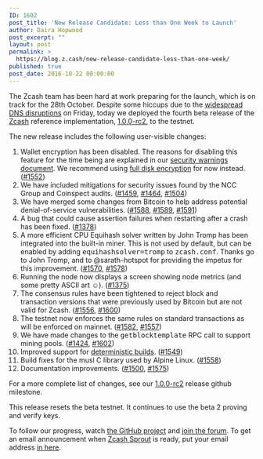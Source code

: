 ```yaml
---
ID: 1602
post_title: 'New Release Candidate: Less than One Week to Launch'
author: Daira Hopwood
post_excerpt: ""
layout: post
permalink: >
  https://blog.z.cash/new-release-candidate-less-than-one-week/
published: true
post_date: 2016-10-22 00:00:00
---
```

The Zcash team has been hard at work preparing for the launch, which is on track for the 28th October. Despite some hiccups due to the <a class="reference external" href="https://www.wired.com/2016/10/internet-outage-ddos-dns-dyn/">widespread DNS disruptions</a> on Friday, today we deployed the fourth beta release of the <a class="reference external" href="https://github.com/zcash">Zcash</a> reference implementation, <a class="reference external" href="https://github.com/zcash/zcash/milestone/42?closed=1">1.0.0-rc2</a>, to the testnet.

The new release includes the following user-visible changes:
<ol class="arabic simple">
 	<li>Wallet encryption has been disabled. The reasons for disabling this feature for the time being are explained in our <a class="reference external" href="https://github.com/zcash/zcash/blob/v1.0.0-rc2/doc/security-warnings.md#wallet-encryption">security warnings document</a>. We recommend using <a class="reference external" href="https://theintercept.com/2015/04/27/encrypting-laptop-like-mean/">full disk encryption</a> for now instead. (<a class="reference external" href="https://github.com/zcash/zcash/pull/1552">#1552</a>)</li>
 	<li>We have included mitigations for security issues found by the NCC Group and Coinspect audits. (<a class="reference external" href="https://github.com/zcash/zcash/pull/1459">#1459</a>, <a class="reference external" href="https://github.com/zcash/zcash/pull/1464">#1464</a>, <a class="reference external" href="https://github.com/zcash/zcash/pull/1504">#1504</a>)</li>
 	<li>We have merged some changes from Bitcoin to help address potential denial-of-service vulnerabilities. (<a class="reference external" href="https://github.com/zcash/zcash/pull/1588">#1588</a>, <a class="reference external" href="https://github.com/zcash/zcash/pull/1589">#1589</a>, <a class="reference external" href="https://github.com/zcash/zcash/pull/1591">#1591</a>)</li>
 	<li>A bug that could cause assertion failures when restarting after a crash has been fixed. (<a class="reference external" href="https://github.com/zcash/zcash/pull/1378">#1378</a>)</li>
 	<li>A more efficient CPU Equihash solver written by John Tromp has been integrated into the built-in miner. This is not used by default, but can be enabled by adding <tt class="docutils literal">equihashsolver=tromp</tt> to <tt class="docutils literal">zcash.conf</tt>. Thanks go to John Tromp, and to @sarath-hotspot for providing the impetus for this improvement. (<a class="reference external" href="https://github.com/zcash/zcash/pull/1570">#1570</a>, <a class="reference external" href="https://github.com/zcash/zcash/pull/1578">#1578</a>)</li>
 	<li>Running the node now displays a screen showing node metrics (and some pretty ASCII art ☺). (<a class="reference external" href="https://github.com/zcash/zcash/pull/1375">#1375</a>)</li>
 	<li>The consensus rules have been tightened to reject block and transaction versions that were previously used by Bitcoin but are not valid for Zcash. (<a class="reference external" href="https://github.com/zcash/zcash/pull/1556">#1556</a>, <a class="reference external" href="https://github.com/zcash/zcash/pull/1600">#1600</a>)</li>
 	<li>The testnet now enforces the same rules on standard transactions as will be enforced on mainnet. (<a class="reference external" href="https://github.com/zcash/zcash/pull/1582">#1582</a>, <a class="reference external" href="https://github.com/zcash/zcash/pull/1557">#1557</a>)</li>
 	<li>We have made changes to the <tt class="docutils literal">getblocktemplate</tt> RPC call to support mining pools. (<a class="reference external" href="https://github.com/zcash/zcash/pull/1424">#1424</a>, <a class="reference external" href="https://github.com/zcash/zcash/pull/1602">#1602</a>)</li>
 	<li>Improved support for <a class="reference external" href="/deterministic-builds/">deterministic builds</a>. (<a class="reference external" href="https://github.com/zcash/zcash/pull/1549">#1549</a>)</li>
 	<li>Build fixes for the musl C library used by Alpine Linux. (<a class="reference external" href="https://github.com/zcash/zcash/pull/1558">#1558</a>)</li>
 	<li>Documentation improvements. (<a class="reference external" href="https://github.com/zcash/zcash/pull/1500">#1500</a>, <a class="reference external" href="https://github.com/zcash/zcash/pull/1575">#1575</a>)</li>
</ol>
For a more complete list of changes, see our <a class="reference external" href="https://github.com/zcash/zcash/milestone/42?closed=1">1.0.0-rc2</a> release github milestone.

This release resets the beta testnet. It continues to use the beta 2 proving and verify keys.

To follow our progress, watch <a class="reference external" href="https://github.com/zcash/zcash/milestones">the GitHub project</a> and <a class="reference external" href="https://forum.z.cash/">join the forum</a>. To get an email announcement when <a class="reference external" href="/sprout-roadmap/">Zcash Sprout</a> is ready, put your email address <a class="reference external" href="https://z.cash/#launch-notification">in here</a>.